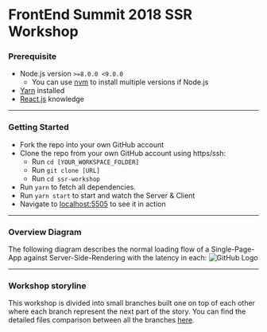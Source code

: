 # FrontEnd Summit 2018 SSR Workshop

### Prerequisite
* Node.js version `>=8.0.0 <9.0.0`
  * You can use [nvm](https://github.com/creationix/nvm) to install multiple versions if Node.js
* [Yarn](https://yarnpkg.com/lang/en/) installed
* [React.js](https://reactjs.org/) knowledge

---

### Getting Started
* Fork the repo into your own GitHub account
* Clone the repo from your own GitHub account using https/ssh:
  * Run `cd [YOUR_WORKSPACE_FOLDER]`
  * Run `git clone [URL]`
  * Run `cd ssr-workshop`
* Run `yarn` to fetch all dependencies. 
* Run `yarn start` to start and watch the Server & Client 
* Navigate to [localhost:5505](http://localhost:5505) to see it in action 

---

### Overview Diagram 
The following diagram describes the normal loading flow of a Single-Page-App against Server-Side-Rendering with the latency in each:
![GitHub Logo](https://github.com/royeeshemesh/ssr-workshop/raw/master/ssr-workshop-01.png)


---

### Workshop storyline 
This workshop is divided into small branches built one on top of each other where each branch represent the next part of the story.
You can find the detailed files comparison between all the branches [here](https://royeeshemesh.github.io/ssr-workshop/).
